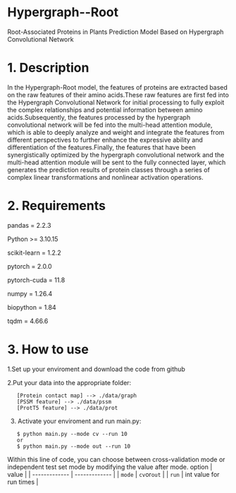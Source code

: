 # Hypergraph--Root
Root-Associated Proteins in Plants Prediction Model Based on Hypergraph Convolutional Network

# 1. Description
In the Hypergraph-Root model, the features of proteins are extracted based on the raw features of their amino acids.These raw features are first fed into the Hypergraph Convolutional Network for initial processing to fully exploit the complex relationships and potential information between amino acids.Subsequently, the features processed by the hypergraph convolutional network will be fed into the multi-head attention module, which is able to deeply analyze and weight and integrate the features from different perspectives to further enhance the expressive ability and differentiation of the features.Finally, the features that have been synergistically optimized by the hypergraph convolutional network and the multi-head attention module will be sent to the fully connected layer, which generates the prediction results of protein classes through a series of complex linear transformations and nonlinear activation operations.

# 2. Requirements
pandas = 2.2.3

Python >= 3.10.15

scikit-learn = 1.2.2

pytorch = 2.0.0

pytorch-cuda = 11.8

numpy = 1.26.4

biopython = 1.84

tqdm = 4.66.6

# 3. How to use
1.Set up your enviroment and download the code from github

2.Put your data into the appropriate folder:
  ```
     [Protein contact map] --> ./data/graph    
     [PSSM feature] --> ./data/pssm
     [ProtT5 feature] --> ./data/prot
  ```
3. Activate your enviroment and run main.py:
  ```
     $ python main.py --mode cv --run 10
     or
     $ python main.py --mode out --run 10
  ```
  Within this line of code, you can choose between cross-validation mode or independent test set mode by modifying the value after mode.
  option  | value |
| ------------- | ------------- |
| `mode` | `cv`or`out` |
| `run` | int value for run times |
